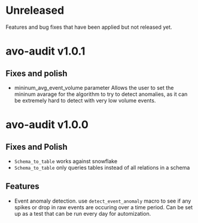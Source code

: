 # Unreleased
Features and bug fixes that have been applied but not released yet.

# avo-audit v1.0.1

## Fixes and polish
- mininum_avg_event_volume parameter
  Allows the user to set the mininum avarage for the algorithm to try to detect anomalies, as it can be extremely hard to detect with very low volume events.

# avo-audit v1.0.0

## Fixes and Polish

- `Schema_to_table` works against snowflake
- `Schema_to_table` only queries tables instead of all relations in a schema

## Features

- Event anomaly detection.  use `detect_event_anomaly` macro to see if any spikes or drop in raw events are occuring over a time period.
Can be set up as a test that can be run every day for automization.
